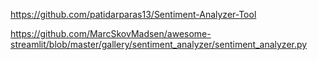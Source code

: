 https://github.com/patidarparas13/Sentiment-Analyzer-Tool

https://github.com/MarcSkovMadsen/awesome-streamlit/blob/master/gallery/sentiment_analyzer/sentiment_analyzer.py
